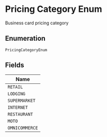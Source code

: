 
# Pricing Category Enum

Business card pricing category

## Enumeration

`PricingCategoryEnum`

## Fields

| Name |
|  --- |
| `RETAIL` |
| `LODGING` |
| `SUPERMARKET` |
| `INTERNET` |
| `RESTAURANT` |
| `MOTO` |
| `OMNICOMMERCE` |

